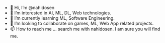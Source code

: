 - 👋 Hi, I’m @nahidosen
- 👀 I’m interested in AI, ML, DL, Web technologies.
- 🌱 I’m currently learning ML, Software Engineering.
- 💞️ I’m looking to collaborate on games, ML, Web App related projects.
- 📫 How to reach me ... search me with nahidosen. I am sure you will find me.

<!---
nahidosen/nahidosen is a ✨ special ✨ repository because its `README.md` (this file) appears on your GitHub profile.
You can click the Preview link to take a look at your changes.
--->
